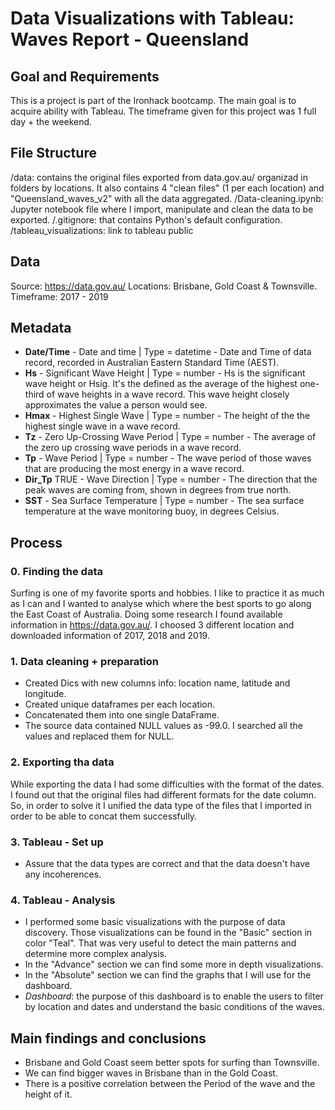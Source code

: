 # Data Visualizations with Tableau: Waves Report - Queensland

## Goal and Requirements

This is a project is part of the Ironhack bootcamp. The main goal is to acquire ability with Tableau. The timeframe given for this project was 1 full day + the weekend. 

## File Structure

/data: contains the original files exported from data.gov.au/ organizad in folders by locations. It also contains 4 "clean files" (1 per each location) and "Queensland_waves_v2" with all the data aggregated. 
/Data-cleaning.ipynb: Jupyter notebook file where I import, manipulate and clean the data to be exported. 
/.gitignore: that contains Python's default configuration. 
/tableau_visualizations: link to tableau public

## Data
Source: https://data.gov.au/
Locations: Brisbane, Gold Coast & Townsville. 
Timeframe: 2017 - 2019

## Metadata

- **Date/Time** - Date and time | Type = datetime - Date and Time of data record, recorded in Australian Eastern Standard Time (AEST).
- **Hs** - Significant Wave Height | Type = number - Hs is the significant wave height or Hsig. It's the defined as the average of the highest one-third of wave heights in a wave record. This wave height closely approximates the value a person would see.
- **Hmax** - Highest Single Wave | Type = number - The height of the the highest single wave in a wave record.
- **Tz** - Zero Up-Crossing Wave Period | Type = number - The average of the zero up crossing wave periods in a wave record.
- **Tp** - Wave Period | Type = number - The wave period of those waves that are producing the most energy in a wave record.
- **Dir_Tp** TRUE - Wave Direction | Type = number - The direction that the peak waves are coming from, shown in degrees from true north.
- **SST** - Sea Surface Temperature | Type = number - The sea surface temperature at the wave monitoring buoy, in degrees Celsius.
    
## Process

### 0. Finding the data

Surfing is one of my favorite sports and hobbies. I like to practice it as much as I can and I wanted to analyse which where the best sports to go along the East Coast of Australia. Doing some research I found available information in https://data.gov.au/. I choosed 3 different location and downloaded information of 2017, 2018 and 2019. 

### 1. Data cleaning + preparation

- Created Dics with new columns info: location name, latitude and longitude. 
- Created unique dataframes per each location. 
- Concatenated them into one single DataFrame. 
- The source data contained NULL values as -99.0. I searched all the values and replaced them for NULL. 

### 2. Exporting tha data

While exporting the data I had some difficulties with the format of the dates. I found out that the original files had different formats for the date column. So, in order to solve it I unified the data type of the files that I imported in order to be able to concat them successfully.  

### 3. Tableau - Set up 

- Assure that the data types are correct and that the data doesn't have any incoherences. 

### 4. Tableau - Analysis

- I performed some basic visualizations with the purpose of data discovery. Those visualizations can be found in the "Basic" section in color "Teal". That was very useful to detect the main patterns and determine more complex analysis. 
- In the "Advance" section we can find some more in depth visualizations. 
- In the "Absolute" section we can find the graphs that I will use for the dashboard.
- *Dashboard*: the purpose of this dashboard is to enable the users to filter by location and dates and understand the basic conditions of the waves. 

## Main findings and conclusions

- Brisbane and Gold Coast seem better spots for surfing than Townsville. 
- We can find bigger waves in Brisbane than in the Gold Coast. 
- There is a positive correlation between the Period of the wave and the height of it. 


